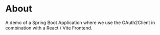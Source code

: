 # About
A demo of a Spring Boot Application where we use the OAuth2Client in combination with a React / Vite Frontend.
